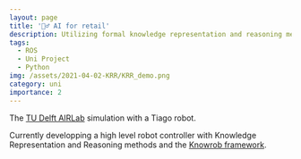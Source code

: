 ```yaml
---
layout: page
title: '👷‍♂️ AI for retail'
description: Utilizing formal knowledge representation and reasoning methods to stock shelves in the supermarket.
tags:
  - ROS
  - Uni Project
  - Python
img: /assets/2021-04-02-KRR/KRR_demo.png
category: uni
importance: 2
---
```

 
<div class="row">
    <div class="col-sm mt-3 mt-md-0">
        <img class="img-fluid rounded z-depth-1" src="{{ '/assets/2021-04-02-KRR/KRR_demo.png' | relative_url }}" alt="" title="example image"/>
    </div>
</div>
<div class="caption">
    The <a href="https://icai.ai/airlab-delft/">TU Delft AIRLab</a> simulation with a Tiago robot.
</div>

Currently developping a high level robot controller with Knowledge Representation and Reasoning methods and the [Knowrob framework](http://www.knowrob.org/).
